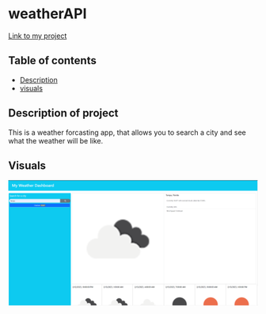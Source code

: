 # weatherAPI

[Link to my project](https://github.com/ChampionTan/weatherAPI)

## Table of contents
- [Description](#description-of-project)
- [visuals](#visuals)

## Description of project
This is a weather forcasting app, that allows you to search a city and see what the weather will be like.


## Visuals
![Weather dashboard image](assets\weatherdashboard.png) 